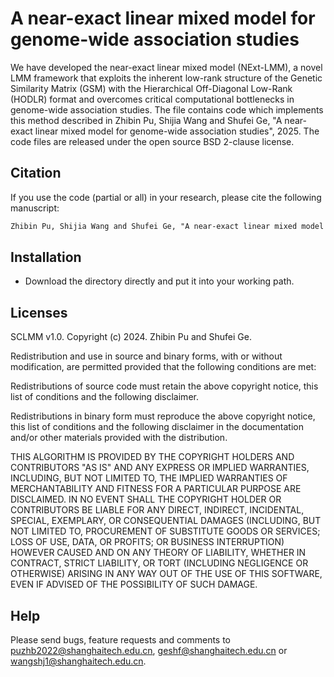 # A near-exact linear mixed model for genome-wide association studies

We have developed the near-exact linear mixed model (NExt-LMM), a novel LMM framework that exploits the inherent low-rank structure of the Genetic Similarity Matrix (GSM) with the Hierarchical Off-Diagonal Low-Rank (HODLR) format and overcomes critical computational bottlenecks in genome-wide association studies. The file contains code which implements this method described in Zhibin Pu, Shijia Wang and Shufei Ge, "A near-exact linear mixed model for genome-wide association studies", 2025. The code files are released under the open source BSD 2-clause license. 

## Citation
If you use the code (partial or all) in your research, please cite the following manuscript:

```diff
Zhibin Pu, Shijia Wang and Shufei Ge, "A near-exact linear mixed model for genome-wide association studies", 2025.
```

## Installation
+ Download the directory directly and put it into your working path.

## Licenses

SCLMM v1.0. Copyright (c) 2024. Zhibin Pu and Shufei Ge.

Redistribution and use in source and binary forms, with or without modification, are permitted provided that the following conditions are met:

Redistributions of source code must retain the above copyright notice, this list of conditions and the following disclaimer.

Redistributions in binary form must reproduce the above copyright notice, this list of conditions and the following disclaimer in the documentation and/or other materials provided with the distribution.

THIS ALGORITHM IS PROVIDED BY THE COPYRIGHT HOLDERS AND CONTRIBUTORS "AS IS" AND ANY EXPRESS OR IMPLIED WARRANTIES, INCLUDING, BUT NOT LIMITED TO, THE IMPLIED WARRANTIES OF MERCHANTABILITY AND FITNESS FOR A PARTICULAR PURPOSE ARE DISCLAIMED. IN NO EVENT SHALL THE COPYRIGHT HOLDER OR CONTRIBUTORS BE LIABLE FOR ANY DIRECT, INDIRECT, INCIDENTAL, SPECIAL, EXEMPLARY, OR CONSEQUENTIAL DAMAGES (INCLUDING, BUT NOT LIMITED TO, PROCUREMENT OF SUBSTITUTE GOODS OR SERVICES; LOSS OF USE, DATA, OR PROFITS; OR BUSINESS INTERRUPTION) HOWEVER CAUSED AND ON ANY THEORY OF LIABILITY, WHETHER IN CONTRACT, STRICT LIABILITY, OR TORT (INCLUDING NEGLIGENCE OR OTHERWISE) ARISING IN ANY WAY OUT OF THE USE OF THIS SOFTWARE, EVEN IF ADVISED OF THE POSSIBILITY OF SUCH DAMAGE.

## Help
Please send bugs, feature requests and comments to puzhb2022@shanghaitech.edu.cn, geshf@shanghaitech.edu.cn or wangshj1@shanghaitech.edu.cn.

